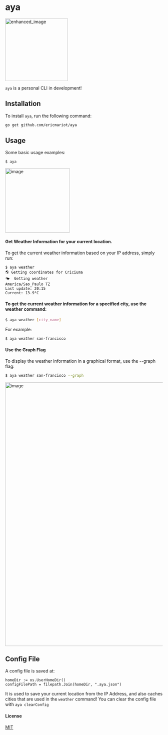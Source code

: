 # aya
<img src="https://github.com/ericmariot/aya-cli/assets/29050845/7b0df4bf-5e5c-4929-b8e9-fc8b2b3b730e" alt="enhanced_image" width="200"/>

`aya` is a personal CLI in development!

## Installation
To install `aya`, run the following command:

```sh
go get github.com/ericmariot/aya
```

## Usage
Some basic usage examples:

```
$ aya
```
<img width="206" alt="image" src="https://github.com/ericmariot/aya/assets/29050845/b1584e76-d92c-4f57-82d8-6f35720bd18e">


#### Get Weather Information for your current location.
To get the current weather information based on your IP address, simply run:

```
$ aya weather
🌎 Getting coordinates for Criciuma
🌤️  Getting weather
America/Sao_Paulo TZ
Last update: 20:15
Current: 13.9°C
```

#### To get the current weather information for a specified city, use the weather command:
```sh
$ aya weather [city_name]
```
For example:

```sh
$ aya weather san-francisco
```
 
#### Use the Graph Flag
To display the weather information in a graphical format, use the --graph flag:

```sh
$ aya weather san-francisco --graph
```
<img width="843" alt="image" src="https://github.com/ericmariot/aya/assets/29050845/532d8bf4-ecd7-4cfd-ab99-641aab788365">

## Config File
A config file is saved at:
```
homeDir := os.UserHomeDir()
configFilePath = filepath.Join(homeDir, ".aya.json")
```

It is used to save your current location from the IP Address, and also caches cities that are used in the `weather` command!
You can clear the config file with `aya clearConfig`

#### License
[MIT](LICENSE)
